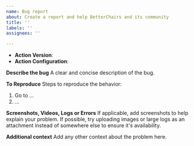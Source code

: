 ```yaml
---
name: Bug report
about: Create a report and help BetterChairs and its community
title: ''
labels: ''
assignees: ''

---
```


* **Action Version**: <!-- Please provide the used version -->
* **Action Configuration**: <!-- At least provide the set 'versions', providing everything is even better -->


**Describe the bug**
A clear and concise description of the bug.

**To Reproduce**
Steps to reproduce the behavior:
1. Go to ...
2. ...

**Screenshots, Videos, Logs or Errors**
If applicable, add screenshots to help explain your problem.
If possible, try uploading images or large logs as an attachment instead of somewhere else to ensure it's availability.

**Additional context**
Add any other context about the problem here.
